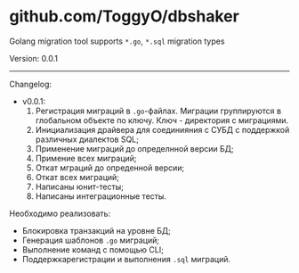 github.com/ToggyO/dbshaker
======

Golang migration tool supports `*.go`, `*.sql` migration types

Version: 0.0.1
____

Changelog:
- v0.0.1:
  1. Регистрация миграций в `.go`-файлах.
Миграции группируются в глобальном объекте по ключу. Ключ - директория с миграциями.
  2. Инициализация драйвера для соединияния с СУБД с поддержкой различных диалектов SQL;
  3. Применение миграций до определнной версии БД;
  4. Примение всех миграций;
  5. Откат мграций до опреденной версии;
  6. Откат всех миграций;
  7. Написаны юнит-тесты;
  8. Написаны интеграционные тесты.

Необходимо реализовать:
- Блокировка транзакций на уровне БД;
- Генерация шаблонов `.go` миграций;
- Выполнение команд с помощью CLI;
- Поддержкарегистрации и выполнения `.sql` миграций.
